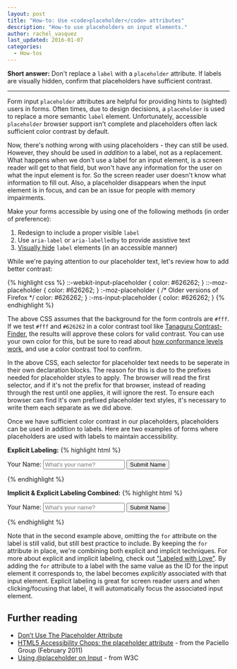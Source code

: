 ```yaml
---
layout: post
title: "How-to: Use <code>placeholder</code> attributes"
description: "How-to use placeholders on input elements."
author: rachel_vasquez
last_updated: 2016-01-07
categories:
  - How-tos
---
```

**Short answer:** Don't replace a `label` with a `placeholder` attribute. If labels are visually hidden, confirm that placeholders have sufficient contrast.

---

Form input `placeholder` attributes are helpful for providing hints to (sighted) users in forms. Often times, due to design decisions, a `placeholder` is used to replace a more semantic `label` element. Unfortunately, accessible `placeholder` browser support isn't complete and placeholders often lack sufficient color contrast by default.

Now, there's nothing wrong with using placeholders - they can still be used. However, they should be used in *addition* to a label, not as a replacement. What happens when we don't use a label for an input element, is a screen reader will get to that field, but won't have any information for the user on what the input element is for. So the screen reader user doesn't know what information to fill out. Also, a placeholder disappears when the input element is in focus, and can be an issue for people with memory impairments.

Make your forms accessible by using one of the following methods (in order of preference):

1. Redesign to include a proper visible `label`
1. Use `aria-label` or `aria-labelledby` to provide assistive text
1. [Visually hide](https://a11yproject.com/posts/how-to-hide-content/) `label` elements (in an accessible manner)

While we're paying attention to our placeholder text, let's review how to add better contrast:

{% highlight css %}
::-webkit-input-placeholder {
  color: #626262;
}
::-moz-placeholder {
  color: #626262;
}
:-moz-placeholder {  /* Older versions of Firefox */
  color: #626262;
}
:-ms-input-placeholder {
  color: #626262;
}
{% endhighlight %}

The above CSS assumes that the background for the form controls are `#fff`. If we test `#fff` and `#626262` in a color contrast tool like [Tanaguru Contrast-Finder](http://contrast-finder.tanaguru.com/result.html;jsessionid=57DFFB6E8E217E7C92C55B7CE2629CF6?foreground=%23626262&background=%23ffffff&isBackgroundTested=false&ratio=4.5&algo=HSV), the results will approve these colors for valid contrast. You can use your own color for this, but be sure to read about [how conformance levels work](https://www.w3.org/TR/UNDERSTANDING-WCAG20/conformance.html#uc-levels-head), and use a color contrast tool to confirm.

In the above CSS, each selector for placeholder text needs to be seperate in their own declaration blocks. The reason for this is due to the prefixes needed for placeholder styles to apply. The browser will read the first selector, and if it's not the prefix for that browser, instead of reading through the rest until one applies, it will ignore the rest. To ensure each browser can find it's own prefixed placeholder text styles, it's necessary to write them each separate as we did above.

Once we have sufficient color contrast in our placeholders, placeholders can be used in addition to labels. Here are two examples of forms where placeholders are used with labels to maintain accessibility.

**Explicit Labeling:**
{% highlight html %}
<form>
  <label for="your-name">
    Your Name:
  </label>
  <input type="text" id="your-name" name="your-name" placeholder="What's your name?">
  <input type="submit" value="Submit Name">
</form>
{% endhighlight %}

**Implicit & Explicit Labeling Combined:**
{% highlight html %}
<form>
  <label for="your-name">
    Your Name:
    <input type="text" id="your-name" name="your-name" placeholder="What's your name?">
  </label>
  <input type="submit" value="Submit Name">
</form>
{% endhighlight %}

Note that in the second example above, omitting the `for` attribute on the label is still valid, but still best practice to include. By keeping the `for` attribute in place, we're combining both explicit and implicit techniques. For more about explicit and implicit labeling, check out ["Labeled with Love"](https://www.aaron-gustafson.com/notebook/labeled-with-love/). By adding the `for` attribute to a label with the same value as the ID for the input element it corresponds to, the label becomes *explicitly* associated with that input element. Explicit labeling is great for screen reader users and when clicking/focusing that label, it will automatically focus the associated input element.

## Further reading

- [Don’t Use The Placeholder Attribute](https://www.smashingmagazine.com/2018/06/placeholder-attribute/)
- [HTML5 Accessibility Chops: the placeholder attribute](https://blog.paciellogroup.com/2011/02/html5-accessibility-chops-the-placeholder-attribute/) - from the Paciello Group (February 2011)
- [Using @placeholder on Input](https://www.w3.org/WAI/GL/wiki/Using_@placeholder_on_input) - from W3C
